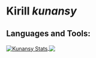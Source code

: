 # Kirill _kunansy_

## Languages and Tools:

<a href="https://github.com/anuraghazra/github-readme-stats">
<img align="center" src="https://github-readme-stats.vercel.app/api?username=kunansy&count_private=true&show_icons=true&theme=tokyonight" alt="Kunansy Stats" />
</a>
<a href="https://github.com/anuraghazra/github-readme-stats">
<img align="center" src="https://github-readme-stats.anuraghazra1.vercel.app/api/top-langs/?username=kunansy&layout=demo&theme=tokyonight" />
</a>
